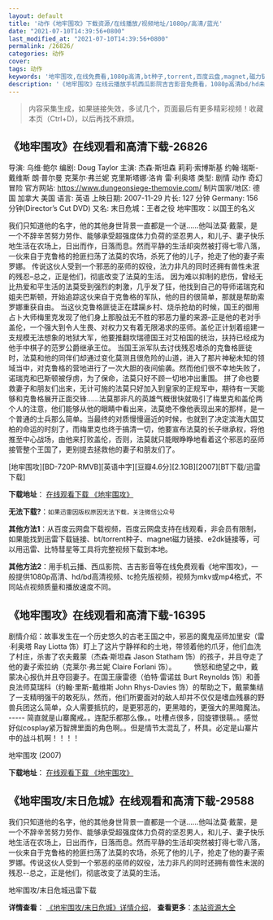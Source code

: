 ```yaml
---
layout: default
title: '动作《地牢围攻》下载资源/在线播放/视频地址/1080p/高清/蓝光'
date: "2021-07-10T14:39:56+0800"
last_modified_at: "2021-07-10T14:39:56+0800"
permalink: /26826/
categories: 动作
cover:
tags: 动作
keywords: '地牢围攻,在线免费看,1080p高清,bt种子,torrent,百度云盘,magnet,磁力链,迅雷下载资源'
description: '《地牢围攻》在线云播放手机西瓜影院吉吉影音免费看，1080p高清bd/hd未删减完整版和tc抢先枪版，mkv/mp4格式，附带bt/torrent种子、magnet/磁力链、百度云盘、网盘资源迅雷下载链接'
---
```


>内容采集生成，如果链接失效，多试几个，页面最后有更多精彩视频！收藏本页（Ctrl+D)，以后再找不麻烦。


## 《地牢围攻》在线观看和高清下载-26826

导演: 乌维·鲍尔 编剧: Doug Taylor 主演: 杰森·斯坦森 莉莉·索博斯基 约翰·瑞斯-戴维斯 朗·普尔曼 克莱尔·弗兰妮 克里斯塔娜·洛肯 雷·利奥塔 类型: 剧情 动作 奇幻 冒险 官方网站: https://www.dungeonsiege-themovie.com/ 制片国家/地区: 德国 加拿大 美国 语言: 英语 上映日期: 2007-11-29 片长: 127 分钟 Germany: 156 分钟(Director’s Cut DVD) 又名: 末日危城：王者之役 地牢围攻：以国王的名义

我们只知道他的名字，他的其他身世背景一直都是一个谜……他叫法莫·戴蒙，是一个不辞辛苦努力劳作、能够承受超强度体力负荷的坚忍男人，和儿子、妻子快乐地生活在农场上，日出而作，日落而息。然而平静的生活却突然被打得七零八落，一伙来自于克鲁格的抢匪扫荡了法莫的农场，杀死了他的儿子，抢走了他的妻子索罗娜。 传说这伙人受到一个邪恶的巫师的奴役，法力非凡的同时还拥有兽性未泯的残忍–总之，正是他们，彻底改变了法莫的生活。 因为难以抑制的悲伤，曾经无比热爱和平生活的法莫受到强烈的刺激，几乎发了狂，他找到自己的导师诺瑞克和姐夫巴斯顿，开始追踪这伙来自于克鲁格的军队，他的目的很简单，那就是帮助索罗娜重获自由。 当这伙克鲁格匪徒正在蹂躏乡村、烧杀抢劫的时候，国王的御用占卜大师梅里克发现了他们身上那股战无不胜的邪恶力量的来源–正是他的老对手盖伦，一个强大到令人生畏、对权力又有着无限渴求的巫师。盖伦正计划着组建一支规模无法想象的地狱大军，他要推翻坎瑞德国王对艾柏国的统治，扶持已经成为他手中棋子的范罗公爵继承王位。 当国王派军队去讨伐残忍嗜杀的克鲁格匪徒时，法莫和他的同伴们却通过变化莫测且很危险的山道，进入了那片神秘未知的领域当中，对克鲁格的营地进行了一次大胆的夜间偷袭。然而他们很不幸地失败了，诺瑞克和巴斯顿被俘虏，为了保命，法莫只好不顾一切地冲出重围。 拼了命也要救妻子和朋友们出来，无计可施的法莫只好加入到皇家的正规军中，期待有一天能够和克鲁格展开正面交锋……法莫那非凡的英雄气概很快就吸引了梅里克和盖伦两个人的注意，他们能够从他的眼睛中看出来，法莫绝不像他表现出来的那样，是一个普通的士兵那么简单。当最终的对质慢慢逼近的时候，也就到了决定滨海大国艾柏的命运的时刻了，而梅里克也终于搞清一切，他要宣布法莫的长子继承权，将他推至中心战场，由他来打败盖伦，否则，法莫就只能眼睁睁地看着这个邪恶的巫师接管整个王国了，更别提去拯救他的妻子和朋友们了。


[地牢围攻][BD-720P-RMVB][英语中字][豆瓣4.6分][2.1GB][2007][BT下载/迅雷下载]

**下载地址**： [在线观看下载 《地牢围攻》](https://www.btdx8.com/torrent/in_the_name_of_the_king_2007.html) 


**无法下载?**：`如果迅雷因版权原因无法下载，关注微信公众号 `

**其他方法1**：从百度云网盘下载视频，百度云网盘支持在线观看，非会员有限制，如果能找到迅雷下载链接、bt/torrent种子、magnet磁力链接、e2dk链接等，可以用迅雷、比特彗星等工具将完整视频下载到本地。

**其他方法2**：用手机云播、西瓜影院、吉吉影音等在线免费观看《地牢围攻》，一般提供1080p高清、hd/bd高清视频、tc抢先版视频，视频为mkv或mp4格式，不同站点视频质量和播放速度不同。


## 《地牢围攻》在线观看和高清下载-16395

剧情介绍：故事发生在一个历史悠久的古老王国之中，邪恶的魔鬼巫师加里安（雷·利奥塔 Ray Liotta 饰）盯上了这片宁静祥和的土地，带领着他的爪牙，他们血洗了村庄，杀害了农夫戴蒙（杰森·斯坦森 Jason Statham 饰）的孩子，并且夺走了他的妻子索拉纳（克莱尔·弗兰妮 Claire Forlani 饰）。  　　愤怒和绝望之中，戴蒙决心报仇并且夺回妻子。在国王康雷德（伯特·雷诺兹 Burt Reynolds 饰）和善良法师莫瑞科（约翰·里斯-戴维斯 John Rhys-Davies 饰）的帮助之下，戴蒙集结了一支精明强干的敢死队，然而，他们所要面对的敌人却并不仅仅是嗜血残暴的野兽兵团这么简单，众人需要抵抗的，是更邪恶的，更黑暗的，更强大的黑暗魔法。 ----- 简直就是山寨魔戒。。连配乐都那么像。。吐槽点很多，回旋镖很萌。。感觉好似cosplay紧万智牌里面的角色啊。。但是情节太混乱了，杯具。必定是山寨片中的战斗机啊！！！！


地牢围攻 (2007)

**下载地址**： [在线观看下载 《地牢围攻》](https://www.btbtdy.me/btdy/dy4077.html) 


## 《地牢围攻/末日危城》在线观看和高清下载-29588

我们只知道他的名字，他的其他身世背景一直都是一个谜……他叫法莫·戴蒙，是一个不辞辛苦努力劳作、能够承受超强度体力负荷的坚忍男人，和儿子、妻子快乐地生活在农场上，日出而作，日落而息。然而平静的生活却突然被打得七零八落，一伙来自于克鲁格的抢匪扫荡了法莫的农场，杀死了他的儿子，抢走了他的妻子索罗娜。传说这伙人受到一个邪恶的巫师的奴役，法力非凡的同时还拥有兽性未泯的残忍--总之，正是他们，彻底改变了法莫的生活。


地牢围攻/末日危城迅雷下载

**详情查看**： [《地牢围攻/末日危城》详情介绍](/movie/29588/)， **查看更多**：[本站资源大全](/movie/t/all/)

